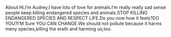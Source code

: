 About 
Hi,I’m Audrey,I have lots of love for animals.I’m really really sad sense people keep killing endangered species and animals.STOP KILLING ENDANGERED SPECIES AND RESPECT LIFE.Do you now how it feels?DO YOU?I’M Sure YOU CAN CHANGE.We should not pollute because it harms meny species,killing the erath and harming us,too.
